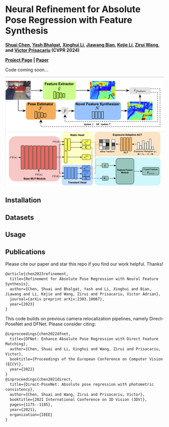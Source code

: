 # Neural Refinement for Absolute Pose Regression with Feature Synthesis
**[Shuai Chen](https://scholar.google.com/citations?user=c0xTh_YAAAAJ&hl=en), 
[Yash Bhalgat](https://scholar.google.com/citations?user=q0VSEHYAAAAJ&hl=en),
[Xinghui Li](https://scholar.google.com/citations?user=XLlgbBoAAAAJ&hl=en), 
[Jiawang Bian](https://scholar.google.com/citations?user=zeGz5JcAAAAJ&hl=en&oi=sra),
[Kejie Li](https://scholar.google.com/citations?hl=en&user=JBwsoCUAAAAJ),
[Zirui Wang](https://scholar.google.com/citations?user=zCBKqa8AAAAJ&hl=en), 
and [Victor Prisacariu](https://scholar.google.com/citations?user=GmWA-LoAAAAJ&hl=en) (CVPR 2024)**

**[Project Page](https://nefes.active.vision) | [Paper](https://arxiv.org/abs/2303.10087)**

Code coming soon...

[![NeFeS1](imgs/pipeline.png)](https://arxiv.org/abs/2303.10087)
[![NeFeS2](imgs/nefes.png)](https://arxiv.org/abs/2303.10087)


## Installation

## Datasets

## Usage

## Publications
Please cite our paper and star this repo if you find our work helpful. Thanks!
```
@article{chen2023refinement,
  title={Refinement for Absolute Pose Regression with Neural Feature Synthesis},
  author={Chen, Shuai and Bhalgat, Yash and Li, Xinghui and Bian, Jiawang and Li, Kejie and Wang, Zirui and Prisacariu, Victor Adrian},
  journal={arXiv preprint arXiv:2303.10087},
  year={2023}
}
```
This code builds on previous camera relocalization pipelines, namely Direct-PoseNet and DFNet. Please consider citing:
```
@inproceedings{chen2022dfnet,
  title={DFNet: Enhance Absolute Pose Regression with Direct Feature Matching},
  author={Chen, Shuai and Li, Xinghui and Wang, Zirui and Prisacariu, Victor},
  booktitle={Proceedings of the European Conference on Computer Vision (ECCV)},
  year={2022}
}
@inproceedings{chen2021direct,
  title={Direct-PoseNet: Absolute pose regression with photometric consistency},
  author={Chen, Shuai and Wang, Zirui and Prisacariu, Victor},
  booktitle={2021 International Conference on 3D Vision (3DV)},
  pages={1175--1185},
  year={2021},
  organization={IEEE}
}
```
